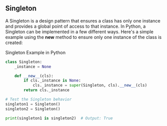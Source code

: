 ## Singleton

A Singleton is a design pattern that ensures a class has only one instance and provides a global point of access to that instance. In Python, a Singleton can be implemented in a few different ways. Here's a simple example using the __new__ method to ensure only one instance of the class is created:

Singleton Example in Python

```python
class Singleton:
    _instance = None

    def __new__(cls):
        if cls._instance is None:
            cls._instance = super(Singleton, cls).__new__(cls)
        return cls._instance

# Test the Singleton behavior
singleton1 = Singleton()
singleton2 = Singleton()

print(singleton1 is singleton2)  # Output: True
